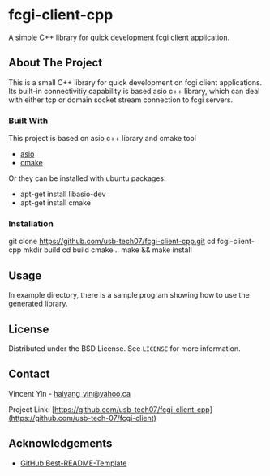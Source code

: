 # fcgi-client-cpp
A simple C++ library for quick development fcgi client application.

<!-- ABOUT THE PROJECT -->
## About The Project

This is a small C++ library for quick development on fcgi client applications. Its built-in connectivitiy capability is based asio c++ library, which can deal with either tcp or domain socket stream connection to fcgi servers.

### Built With

This project is based on asio c++ library and cmake tool
* [asio](https://think-async.com/Asio/)
* [cmake](https://cmake.org/download/)

Or they can be installed with ubuntu packages:
* apt-get install libasio-dev
* apt-get install cmake

<!-- GETTING STARTED -->
### Installation
git clone https://github.com/usb-tech07/fcgi-client-cpp.git
cd fcgi-client-cpp
mkdir build
cd build
cmake ..
make && make install

<!-- USAGE EXAMPLES -->
## Usage
In example directory, there is a sample program showing how to use the generated library.

<!-- LICENSE -->
## License

Distributed under the BSD License. See `LICENSE` for more information.

<!-- CONTACT -->
## Contact

Vincent Yin - haiyang_yin@yahoo.ca

Project Link: [https://github.com/usb-tech07/fcgi-client-cpp](https://github.com/usb-tech-07/fcgi-client)

<!-- ACKNOWLEDGEMENTS -->
## Acknowledgements
* [GitHub Best-README-Template](https://github.com/othneildrew/Best-README-Template)


